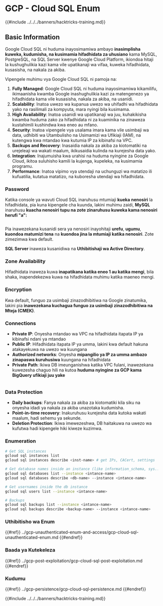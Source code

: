 # GCP - Cloud SQL Enum

{{#include ../../../banners/hacktricks-training.md}}

## Basic Information

Google Cloud SQL ni huduma inayosimamiwa ambayo **inasimplisha kuweka, kudumisha, na kusimamia hifadhidata za uhusiano** kama MySQL, PostgreSQL, na SQL Server kwenye Google Cloud Platform, ikiondoa hitaji la kushughulikia kazi kama vile upatikanaji wa vifaa, kuweka hifadhidata, kusasisha, na nakala za akiba.

Vipengele muhimu vya Google Cloud SQL ni pamoja na:

1. **Fully Managed**: Google Cloud SQL ni huduma inayosimamiwa kikamilifu, ikimaanisha kwamba Google inashughulikia kazi za matengenezo ya hifadhidata kama vile kusasisha, nakala za akiba, na usanidi.
2. **Scalability**: Inatoa uwezo wa kupanua uwezo wa uhifadhi wa hifadhidata yako na rasilimali za kompyuta, mara nyingi bila kusimama.
3. **High Availability**: Inatoa usanidi wa upatikanaji wa juu, kuhakikisha kwamba huduma zako za hifadhidata ni za kuaminika na zinaweza kustahimili kushindwa kwa eneo au mfano.
4. **Security**: Inatoa vipengele vya usalama imara kama vile usimbaji wa data, udhibiti wa Utambulisho na Usimamizi wa Ufikiaji (IAM), na kutengwa kwa mtandao kwa kutumia IP za kibinafsi na VPC.
5. **Backups and Recovery**: Inasaidia nakala za akiba za kiotomatiki na urejeleaji wa wakati maalum, ikikusaidia kulinda na kurejesha data yako.
6. **Integration**: Inajumuisha kwa urahisi na huduma nyingine za Google Cloud, ikitoa suluhisho kamili la kujenga, kupeleka, na kusimamia programu.
7. **Performance**: Inatoa vipimo vya utendaji na uchunguzi wa matatizo ili kufuatilia, kutatua matatizo, na kuboresha utendaji wa hifadhidata.

### Password

Katika console ya wavuti Cloud SQL inaruhusu mtumiaji **kueka** **nenosiri** la hifadhidata, pia kuna kipengele cha kuunda, lakini muhimu zaidi, **MySQL** inaruhusu **kuacha nenosiri tupu na zote zinaruhusu kuweka kama nenosiri herufi "a":**

<figure><img src="../../../images/image (14).png" alt=""><figcaption></figcaption></figure>

Pia inawezekana kusanidi sera ya nenosiri inayohitaji **urefu**, **ugumu**, **kuondoa matumizi tena** na **kuondoa jina la mtumiaji katika nenosiri**. Zote zimezimwa kwa default.

**SQL Server** inaweza kusanidiwa na **Uthibitishaji wa Active Directory**.

### Zone Availability

Hifadhidata inaweza kuwa **inapatikana katika eneo 1 au katika mengi**, bila shaka, inapendekezwa kuwa na hifadhidata muhimu katika maeneo mengi.

### Encryption

Kwa default, funguo za usimbaji zinazodhibitiwa na Google zinatumika, lakini pia **inawezekana kuchagua funguo za usimbaji zinazodhibitiwa na Mteja (CMEK)**.

### Connections

- **Private IP**: Onyesha mtandao wa VPC na hifadhidata itapata IP ya kibinafsi ndani ya mtandao
- **Public IP**: Hifadhidata itapata IP ya umma, lakini kwa default hakuna atakayekuwa na uwezo wa kuungana
- **Authorized networks**: Onyesha **mipangilio ya IP za umma ambazo zinapaswa kuruhusiwa** kuungana na hifadhidata
- **Private Path**: Ikiwa DB imeunganishwa katika VPC fulani, inawezekana kuwezesha chaguo hili na kutoa **huduma nyingine za GCP kama BigQuery ufikiaji juu yake**

<figure><img src="../../../images/image (15).png" alt=""><figcaption></figcaption></figure>

### Data Protection

- **Daily backups**: Fanya nakala za akiba za kiotomatiki kila siku na onyesha idadi ya nakala za akiba unazotaka kudumisha.
- **Point-in-time recovery**: Inakuruhusu kurejesha data kutoka wakati maalum, hadi sehemu ya sekunde.
- **Deletion Protection**: Ikiwa imewezeshwa, DB haitakuwa na uwezo wa kufutwa hadi kipengele hiki kiweze kuzimwa.

### Enumeration
```bash
# Get SQL instances
gcloud sql instances list
gcloud sql instances describe <inst-name> # get IPs, CACert, settings

# Get database names inside an instance (like information_schema, sys...)
gcloud sql databases list --instance <intance-name>
gcloud sql databases describe <db-name> --instance <intance-name>

# Get usernames inside the db instance
gcloud sql users list --instance <intance-name>

# Backups
gcloud sql backups list --instance <intance-name>
gcloud sql backups describe <backup-name> --instance <intance-name>
```
### Uthibitisho wa Enum

{{#ref}}
../gcp-unauthenticated-enum-and-access/gcp-cloud-sql-unauthenticated-enum.md
{{#endref}}

### Baada ya Kutekeleza

{{#ref}}
../gcp-post-exploitation/gcp-cloud-sql-post-exploitation.md
{{#endref}}

### Kudumu

{{#ref}}
../gcp-persistence/gcp-cloud-sql-persistence.md
{{#endref}}

{{#include ../../../banners/hacktricks-training.md}}
